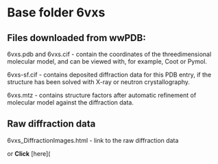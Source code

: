 # Base folder 6vxs

## Files downloaded from wwPDB:

6vxs.pdb and 6vxs.cif - contain the coordinates of the threedimensional molecular model, and can be viewed with, for example, Coot or Pymol.

6vxs-sf.cif - contains deposited diffraction data for this PDB entry, if the structure has been solved with X-ray or neutron crystallography.

6vxs.mtz - contains structure factors after automatic refinement of molecular model against the diffraction data.

## Raw diffraction data

6vxs_DiffractionImages.html - link to the raw diffraction data 

or **Click** [here](  <body>
      <script type="text/javascript">
    window.location.href = "https://doi.org/10.18430/m36vxs) 

## Data Summary
|   | Resolution | Completeness| I/$\boldsymbol{\sigma}$ |
|---|-------------:|----------------:|--------------:|
|   |2.03|84.8  %|<img width=50/>8.440|

|   | **R-work**| **R-free**   
|---|-------------:|----------------:|           
||0.1860|0.2340|

|   |**MolProbity<br>score**| **Ramachandran<br>outliers** 
|---|-------------:|----------------:|
||1.13|0.00 %|

## Other relevant links 
**PDBe**:  https://www.ebi.ac.uk/pdbe/entry/pdb/6vxs
 
**PDBr**: https://www.rcsb.org/structure/6vxs 

